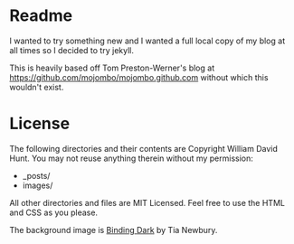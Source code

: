 Readme
======

I wanted to try something new and I wanted a full local copy of my blog at all times so I decided to try jekyll.

This is heavily based off Tom Preston-Werner's blog at https://github.com/mojombo/mojombo.github.com without which this wouldn't exist.

License
=======

The following directories and their contents are Copyright William David Hunt. You may not reuse anything therein without my permission:

* _posts/
* images/

All other directories and files are MIT Licensed. Feel free to use the HTML and CSS as you please.

The background image is [Binding Dark][sp] by Tia Newbury.

[sp]: https://subtlepatterns.com/binding-dark/
